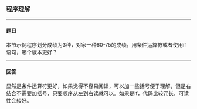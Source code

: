### 程序理解
***
#### 题目

本节示例程序划分成绩为3种，对家一种60-75的成绩，用条件运算符或者使用if语句，哪个版本更好？

***
#### 回答

显然是条件运算符更好，如果觉得不容易阅读，可以加一些括号便于理解，但是右结合不需要加括号，只要顺序从左到右读就可以。如果是if，代码比较冗长，可读性会较好。
